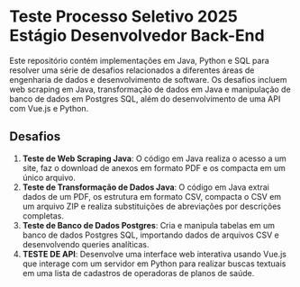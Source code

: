 # Teste Processo Seletivo 2025 Estágio Desenvolvedor Back-End
Este repositório contém implementações em Java, Python e SQL para resolver uma série de desafios relacionados a diferentes áreas de engenharia de dados e desenvolvimento de software. Os desafios incluem web scraping em Java, transformação de dados em Java e manipulação de banco de dados em Postgres SQL, além do desenvolvimento de uma API com Vue.js e Python.

## Desafios

1. **Teste de Web Scraping Java**: O código em Java realiza o acesso a um site, faz o download de anexos em formato PDF e os compacta em um único arquivo.
2. **Teste de Transformação de Dados Java**: O código em Java extrai dados de um PDF, os estrutura em formato CSV, compacta o CSV em um arquivo ZIP e realiza substituições de abreviações por descrições completas.
3. **Teste de Banco de Dados Postgres**: Cria e manipula tabelas em um banco de dados Postgres SQL, importando dados de arquivos CSV e desenvolvendo queries analíticas.
4. **TESTE DE API**: Desenvolve uma interface web interativa usando Vue.js que interage com um servidor em Python para realizar buscas textuais em uma lista de cadastros de operadoras de planos de saúde.
